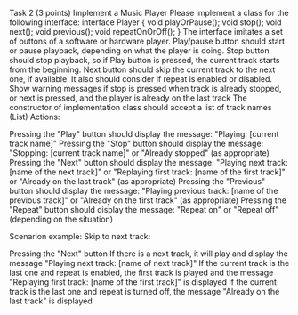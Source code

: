 Task 2 (3 points)
Implement a Music Player
Please implement a class for the following interface:
interface Player {
void playOrPause();
void stop();
void next();
void previous();
void repeatOnOrOff();
}
The interface imitates a set of buttons of a software or hardware player. Play/pause button should start or pause playback, depending on what the player is doing. Stop button should stop playback, so if Play button is pressed, the current track starts from the beginning. Next button should skip the current track to the next one, if available. It also should consider if repeat is enabled or disabled. Show warning messages if stop is pressed when track is already stopped, or next is pressed, and the player is already on the last track
The constructor of implementation class should accept a list of track names (List)
Actions:

Pressing the "Play" button should display the message: "Playing: [current track name]"
Pressing the "Stop" button should display the message: "Stopping: [current track name]" or "Already stopped" (as appropriate)
Pressing the "Next" button should display the message: "Playing next track: [name of the next track]" or "Replaying first track: [name of the first track]" or "Already on the last track" (as appropriate)
Pressing the "Previous" button should display the message: "Playing previous track: [name of the previous track]" or "Already on the first track" (as appropriate)
Pressing the "Repeat" button should display the message: "Repeat on" or "Repeat off" (depending on the situation)

Scenarion example:
Skip to next track:

Pressing the "Next" button
If there is a next track, it will play and display the message "Playing next track: [name of next track]"
If the current track is the last one and repeat is enabled, the first track is played and the message "Replaying first track: [name of the first track]" is displayed
If the current track is the last one and repeat is turned off, the message "Already on the last track" is displayed
